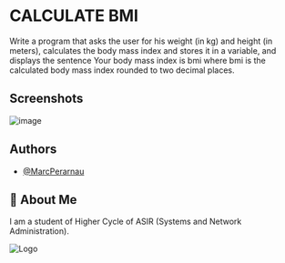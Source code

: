# CALCULATE BMI
Write a program that asks the user for his weight (in kg) and height (in meters), calculates the body mass index and stores it in a variable, and displays the sentence Your body mass index is bmi where bmi is the calculated body mass index rounded to two decimal places.


## Screenshots


![image](https://github.com/MarcPerarnau/C/assets/151735878/1e4d0d72-a683-4e76-a117-a264044a2974)




## Authors

- [@MarcPerarnau](https://github.com/MarcPerarnau)


## 🚀 About Me
I am a student of Higher Cycle of ASIR (Systems and Network Administration).


![Logo](https://github.com/MarcPerarnau/MV/assets/151735878/dbd36d50-971f-4147-8b66-0c489954895e)
